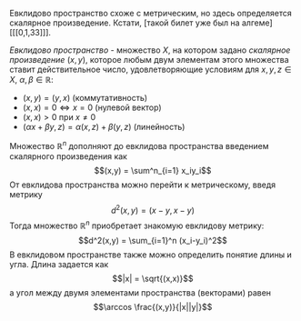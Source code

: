Евклидово пространство схоже с метрическим, но здесь определяется скалярное произведение. Кстати, [такой билет уже был на алгеме][[[0,1,33]]].

*Евклидово пространство* - множество $X$, на котором задано *скалярное произведение* $(x,y)$, которое любым двум элементам этого множества ставит действительное число, удовлетворяющие условиям для $x,y,z \in X$, $\alpha, \beta \in \mathbb R$:
- $(x,y) = (y,x)$ (коммутативность)
- $(x,x) = 0 \Leftrightarrow x = 0$ (нулевой вектор)
- $(x, x) > 0$ при $x \neq 0$
- $(\alpha x + \beta y, z) = \alpha(x,z) + \beta(y,z)$ (линейность)

Множество $\mathbb R^n$ дополняют до евклидова пространства введением скалярного произведения как
$$(x,y) = \sum^n_{i=1} x_iy_i$$
От евклидова пространства можно перейти к метрическому, введя метрику
$$d^2(x,y) = (x-y, x-y)$$
Тогда множество $\mathbb R^n$ приобретает знакомую евклидову метрику:
$$d^2(x,y) = \sum_{i=1}^n (x_i-y_i)^2$$
В евклидовом пространстве также можно определить понятие длины и угла. Длина задается как
$$|x| = \sqrt{(x,x)}$$
а угол между двумя элементами пространства (векторами) равен
$$\arccos \frac{(x,y)}{|x||y|}$$
